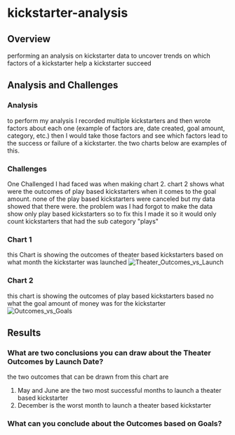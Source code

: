 # kickstarter-analysis
## Overview

performing an analysis on kickstarter data to uncover trends on which factors of a kickstarter help a kickstarter succeed 

## Analysis and Challenges

### Analysis
to perform my analysis I recorded multiple kickstarters and then wrote factors about each one (example of factors are, date created, goal amount, category, etc.) then I would take those factors and see which factors lead to the success or failure of a kickstarter. the two charts below are examples of this.
### Challenges
One Challenged I had faced was when making chart 2. chart 2 shows what were the outcomes of play based kickstarters when it comes to the goal amount. none of the play based kickstarters were canceled but my data showed that there were. the problem was I had forgot to make the data show only play based kickstarters so to fix this I made it so it would only count kickstarters that had the sub category "plays"
### Chart 1
this Chart is showing the outcomes of theater based kickstarters based on what month the kickstarter was launched
![Theater_Outcomes_vs_Launch](https://user-images.githubusercontent.com/112649072/192834585-ce1f56c1-f447-4730-9e60-586d3e19c4eb.png)
### Chart 2
this chart is showing the outcomes of play based kickstarters based no what the goal amount of money was for the kickstarter
![Outcomes_vs_Goals](https://user-images.githubusercontent.com/112649072/192834830-8b03f44e-4d87-4cd8-b513-969a3f0b657c.png)

## Results

### What are two conclusions you can draw about the Theater Outcomes by Launch Date?
the two outcomes that can be drawn from this chart are 
1. May and June are the two most successful months to launch a theater based kickstarter
2. December is the worst month to launch a theater based kickstarter

### What can you conclude about the Outcomes based on Goals?

